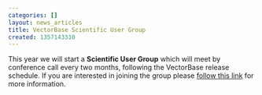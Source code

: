 ```yaml
---
categories: []
layout: news_articles
title: VectorBase Scientific User Group
created: 1357143310
---
```

This year we will start a <b>Scientific User Group</b> which will meet by conference call every two months, following the VectorBase release schedule. If you are interested in joining the group please <a href="https://www.vectorbase.org/forums/community-announcements/community-news-and-comment/vectorbase-scientific-user-group-0">follow this link</a> for more information. 

